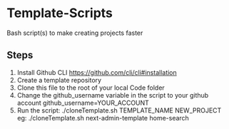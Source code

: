 # Template-Scripts
Bash script(s) to make creating projects faster

## Steps
1. Install Github CLI https://github.com/cli/cli#installation
1. Create a template repository
1. Clone this file to the root of your local Code folder
1. Change the github_username variable in the script to your github account
    github_username=YOUR_ACCOUNT
1. Run the script:
      ./cloneTemplate.sh TEMPLATE_NAME NEW_PROJECT
      eg: ./cloneTemplate.sh next-admin-template home-search


